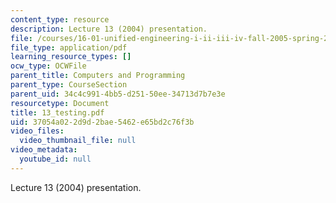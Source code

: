 ```yaml
---
content_type: resource
description: Lecture 13 (2004) presentation.
file: /courses/16-01-unified-engineering-i-ii-iii-iv-fall-2005-spring-2006/37054a022d9d2bae5462e65bd2c76f3b_13_testing.pdf
file_type: application/pdf
learning_resource_types: []
ocw_type: OCWFile
parent_title: Computers and Programming
parent_type: CourseSection
parent_uid: 34c4c991-4bb5-d251-50ee-34713d7b7e3e
resourcetype: Document
title: 13_testing.pdf
uid: 37054a02-2d9d-2bae-5462-e65bd2c76f3b
video_files:
  video_thumbnail_file: null
video_metadata:
  youtube_id: null
---
```

Lecture 13 (2004) presentation.

